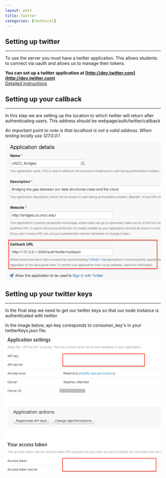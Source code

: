 ```yaml
---
layout: post
title: Twitter 
categories: [technical]
---
```


## Setting up twitter
---

To use the server you must have a twitter application. This allows students to connect via oauth and allows us to manage their tokens.   

**You can set up a twitter application at [http://dev.twitter.com](http://dev.twitter.com)**  
[Detailed instructions](http://iag.me/socialmedia/how-to-create-a-twitter-app-in-8-easy-steps/)

## Setting up your callback
---

In this step we are setting up the location to which twitter will return after authenticating users. This address should be
    webpage/auth/twitter/callback

*An important point to note is that localhost is not a valid address. When testing locally use 127.0.0.1*

![How to set up the twitter callback](/img/twitterCB.png)

## Setting up your twitter keys
---

In the final step we need to get our twitter keys so that our node instance is authenticated with twitter.  

In the image below, api-key coresponds to consumer_key's in your twitterKeys.json file. 

![How to get your twitter keys](/img/twitterkeys.png)



